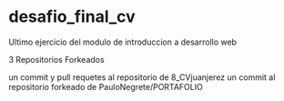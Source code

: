 # desafio_final_cv
Ultimo ejercicio del modulo de introduccion a desarrollo web

3 Repositorios Forkeados

un commit y pull requetes al repositorio de 8_CVjuanjerez
un commit al repositorio forkeado de PauloNegrete/PORTAFOLIO
